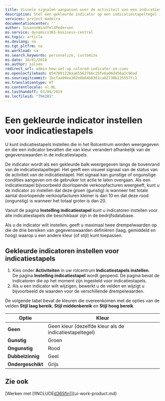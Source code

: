 ```yaml
---
title: Visuele signalen aanpassen over de activiteit van een indicatiestapel | Microsoft Docs
description: Stel een gekleurde indicator op een indicatiestapeltegel in om een aangepast visueel signaal van de activiteit van de indicatiestapel te bieden.
services: project-madeira
documentationcenter: ''
author: SusanneWindfeldPedersen
ms.service: dynamics365-business-central
ms.topic: article
ms.devlang: na
ms.tgt_pltfrm: na
ms.workload: na
ms.search.keywords: personalize, customize
ms.date: 10/01/2018
ms.author: solsen
redirect_url: admin-how-set-up-colored-indicator-on-cues
ms.openlocfilehash: 0547091220aa65562766c25fe6a06d456a2c96ad
ms.sourcegitcommit: 1bcfaa99ea302e6b84b8361ca02730b135557fc1
ms.translationtype: HT
ms.contentlocale: nl-NL
ms.lasthandoff: 03/08/2019
ms.locfileid: "794101"
---
```

# <a name="set-up-a-colored-indicator-on-cues"></a>Een gekleurde indicator instellen voor indicatiestapels
U kunt indicatiestapels instellen die in het Rolcentrum worden weergegeven en die een indicator bevatten die van kleur verandert afhankelijk van de gegevenswaarden in de indicatiestapels.

De indicator wordt als een gekleurde balk weergegeven langs de bovenrand van de indicatiestapeltegel. Het geeft een visueel signaal van de status van de activiteit van de indicatiestapel. Het signaal kan gunstige of ongunstige condities aangeven om de gebruiker tot actie te laten overgaan. Als een indicatiestapel bijvoorbeeld doorlopende verkoopfacturen weergeeft, kunt u de indicator zo instellen dat deze groen (gunstig) is wanneer het totale aantal doorlopende verkoopfacturen kleiner is dan 10 en dat deze rood (ongunstig) is wanneer het totaal groter is dan 20.

Vanuit de pagina **Instelling indicatiestapel** kunt u indicatoren instellen voor alle indicatiestapels die beschikbaar zijn in de bedrijfsdatabase.

Als u de indicator wilt instellen, geeft u maximaal twee drempelwaarden op die de drie bereiken van gegevenswaarden definiëren (laag, gemiddeld en hoog) waarop u een andere kleur (of stijl) kunt toepassen.

## <a name="to-set-up-colored-indicators-on-cues"></a>Gekleurde indicatoren instellen voor indicatiestapels
1. Kies onder **Activiteiten** in uw rolcentrum **Indicatiestapels instellen**.  
   De pagina **Instelling indicatiestapel** wordt geopend. De pagina bevat de indicatoren die op het moment zijn ingesteld voor indicatiestapels.
2. Als u een indicator wilt wijzigen, bewerkt u de velden en wijzigt u bijvoorbeeld de waarden voor de verschillende drempelwaarden.  

De volgende tabel bevat de kleuren die overeenkomen met de opties van de velden **Stijl laag bereik**, **Stijl middenbereik** en **Stijl hoog bereik**.

| Optie | Kleur |
| --- | --- |
| **Geen** |Geen kleur (dezelfde kleur als de indicatiestapeltegel)|
| **Gunstig** |Groen |
| **Ongunstig** |Rood |
| **Dubbelzinnig** |Geel |
| **Ondergeschikt** |Grijs |

## <a name="see-also"></a>Zie ook
[Werken met [!INCLUDE[d365fin](includes/d365fin_md.md)]](ui-work-product.md)
